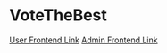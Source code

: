 # VoteTheBest
[User Frontend Link](https://poetic-crumble-adb238.netlify.app/)
[Admin Frontend Link](https://main--peppy-sherbet-a0460b.netlify.app/)
